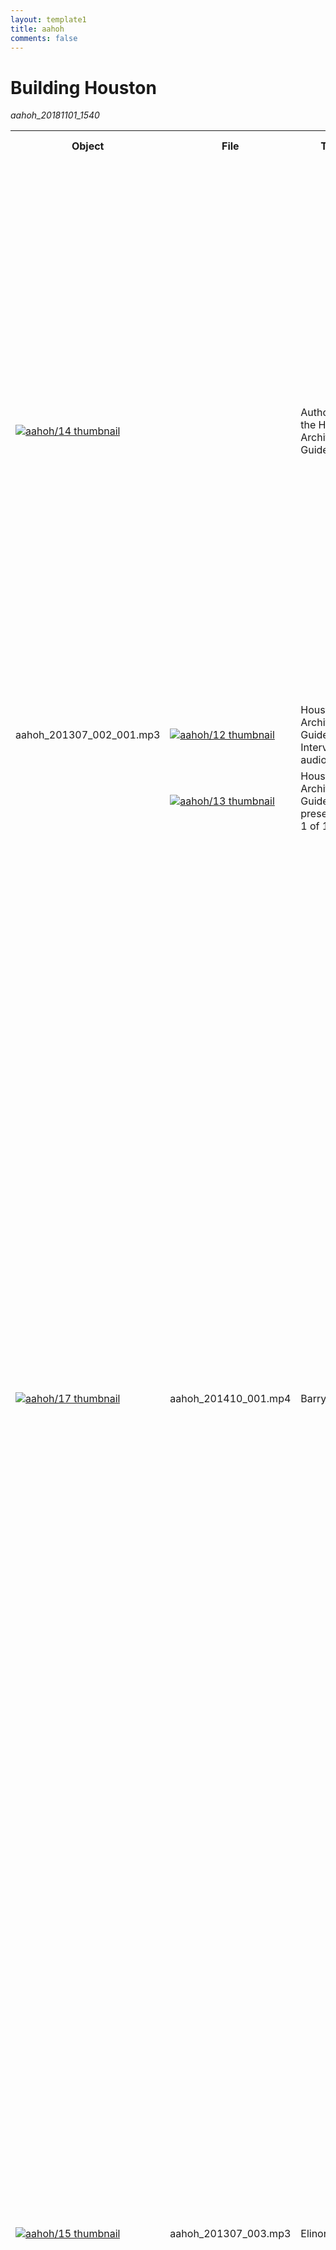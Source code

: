 ```yaml
---
layout: template1
title: aahoh
comments: false
---
```


# Building Houston
_aahoh_20181101_1540_

<table>
<tr>
<th>Object</th>
<th>File</th>
<th>Title</th>
<th>Alternate Title</th>
<th>Series Title</th>
<th>Creator</th>
<th>Contributor</th>
<th>Publisher</th>
<th>Date</th>
<th>Language</th>
<th>Description</th>
<th>Subject</th>
<th>Place</th>
<th>Time Period</th>
<th>Genre</th>
<th>Format</th>
<th>Type</th>
<th>Extent</th>
<th>Collection</th>
<th>Identifier</th>
<th>ArchivesSpace URI</th>
<th>Donor</th>
<th>Rights</th>
<th>Access Rights</th>
<th>Note</th>
</tr>
<tr>
<td><a href="http://digital.lib.uh.edu/collection/aahoh/item/14"><img src="http://digital.lib.uh.edu/contentdm/image/thumbnail/aahoh/14" alt="aahoh/14 thumbnail" /></a></td>
<td></td>
<td>Authors of the Houston Architectural Guide</td>
<td style="background-color: #e6e6e6"></td>
<td style="background-color: #e6e6e6"></td>
<td>
<ul>
<li>Fox, Stephen</li>
<li>Moorhead, Gerald</li>
<li>Bradley, Barrie Scardino</li>
<li>American Institute of Architects. Houston Chapter</li>
<li>Minor, Craig</li>
<li>Bienvenue, Rusty</li>
</ul>
</td>
<td style="background-color: #e6e6e6"></td>
<td style="background-color: #e6e6e6"></td>
<td>
<ul>
<li>2013-06-14</li>
<li>June 14, 2013</li>
</ul>
</td>
<td>
<ul>
<li>eng</li>
<li>English</li>
</ul>
</td>
<td>AIA Houston's Executive Director Rusty Bienvenue hosts a conversation followed by a question and answer with the principal authors involved in publishing the 3rd Edition of the Houston Architectural Guide. Additional keywords: Editing, Library materials--Digitization, Bookbinding, Photographs, Maps, Tours, Buildings--Texas, Buildings--England, History--Sources, Architectural guide mobile application, Missions of Espada, San Antonio, Research methods, Papademetriou, Peter C., Society of Architectural Historians, Pevsner, Nikolaus, 1902-1983.</td>
<td>
<ul>
<li>Architecture</li>
<li>Historic buildings</li>
<li>History</li>
<li>Tempietto Zeni</li>
</ul>
</td>
<td style="background-color: #e6e6e6"></td>
<td style="background-color: #e6e6e6"></td>
<td>
<ul>
<li>interviews</li>
<li>presentation copies</li>
</ul>
</td>
<td style="background-color: #e6e6e6"></td>
<td>
<ul>
<li>Sound</li>
<li>Image</li>
</ul>
</td>
<td style="background-color: #e6e6e6"></td>
<td>
<ul>
<li>Building Houston, An Oral History Project</li>
<li>William R. Jenkins Architecture and Art Library</li>
</ul>
</td>
<td>Authors_20130508</td>
<td style="background-color: #e6e6e6"></td>
<td style="background-color: #e6e6e6"></td>
<td>Educational use only, no other permissions given. Copyright to this resource is held by the content creator, author, artist or other entity, and is provided here for educational purposes only. It may not be reproduced or distributed in any format without written permission of the copyright owner. For more information please see UH Digital Library Fair Use policy on the UH Digital Library About page.</td>
<td style="background-color: #e6e6e6"></td>
<td style="background-color: #e6e6e6"></td>
</tr>
<tr>
<td>aahoh_201307_002_001.mp3</td>
<td><a href="http://digital.lib.uh.edu/collection/aahoh/item/14/show/12"><img src="http://digital.lib.uh.edu/contentdm/image/thumbnail/aahoh/12" alt="aahoh/12 thumbnail" /></a></td>
<td>Houston Architecural Guide Interview audio, 1 of 1</td>
<td style="background-color: #e6e6e6"></td>
<td style="background-color: #e6e6e6"></td>
<td style="background-color: #e6e6e6"></td>
<td style="background-color: #e6e6e6"></td>
<td style="background-color: #e6e6e6"></td>
<td style="background-color: #e6e6e6"></td>
<td style="background-color: #e6e6e6"></td>
<td style="background-color: #e6e6e6"></td>
<td style="background-color: #e6e6e6"></td>
<td style="background-color: #e6e6e6"></td>
<td style="background-color: #e6e6e6"></td>
<td>interviews</td>
<td style="background-color: #e6e6e6"></td>
<td>Sound</td>
<td style="background-color: #e6e6e6"></td>
<td style="background-color: #e6e6e6"></td>
<td style="background-color: #e6e6e6"></td>
<td style="background-color: #e6e6e6"></td>
<td style="background-color: #e6e6e6"></td>
<td style="background-color: #e6e6e6"></td>
<td style="background-color: #e6e6e6"></td>
<td style="background-color: #e6e6e6"></td>
</tr>
<tr>
<td></td>
<td><a href="http://digital.lib.uh.edu/collection/aahoh/item/14/show/13"><img src="http://digital.lib.uh.edu/contentdm/image/thumbnail/aahoh/13" alt="aahoh/13 thumbnail" /></a></td>
<td>Houston Architecture Guide presentation, 1 of 1</td>
<td style="background-color: #e6e6e6"></td>
<td style="background-color: #e6e6e6"></td>
<td style="background-color: #e6e6e6"></td>
<td style="background-color: #e6e6e6"></td>
<td style="background-color: #e6e6e6"></td>
<td style="background-color: #e6e6e6"></td>
<td style="background-color: #e6e6e6"></td>
<td style="background-color: #e6e6e6"></td>
<td style="background-color: #e6e6e6"></td>
<td style="background-color: #e6e6e6"></td>
<td style="background-color: #e6e6e6"></td>
<td>presentation copies</td>
<td style="background-color: #e6e6e6"></td>
<td>Image</td>
<td style="background-color: #e6e6e6"></td>
<td style="background-color: #e6e6e6"></td>
<td style="background-color: #e6e6e6"></td>
<td style="background-color: #e6e6e6"></td>
<td style="background-color: #e6e6e6"></td>
<td style="background-color: #e6e6e6"></td>
<td style="background-color: #e6e6e6"></td>
<td style="background-color: #e6e6e6"></td>
</tr>
<tr>
<td><a href="http://digital.lib.uh.edu/collection/aahoh/item/17"><img src="http://digital.lib.uh.edu/contentdm/image/thumbnail/aahoh/17" alt="aahoh/17 thumbnail" /></a></td>
<td>aahoh_201410_001.mp4</td>
<td>Barry Moore</td>
<td style="background-color: #e6e6e6"></td>
<td style="background-color: #e6e6e6"></td>
<td>
<ul>
<li>Moore, Barry</li>
<li>Homeyer, Paul</li>
<li>American Institute of Architects. Houston Chapter</li>
</ul>
</td>
<td style="background-color: #e6e6e6"></td>
<td style="background-color: #e6e6e6"></td>
<td>
<ul>
<li>2014-07-04</li>
<li>July 9, 2014</li>
</ul>
</td>
<td>
<ul>
<li>eng</li>
<li>English</li>
</ul>
</td>
<td>Paul Homeyer interviews Barry Moore, who discusses his career in Houston and his father, Harvin Moore. Additional keywords: Rice Memorial Chapel, Education, Moores School of Music Building, Hardcopy, InnerView Magazine, Houston Press, Houson Chronicle, The Orange Show, KIPP Public Charter Schools, Julia Ideson Building, Architecture Center, Houston Metropolitan Research Center, Moore, Harvin C., 1905-, Rice University. School of Architecture, Harris County Heritage Society, American Institute of Architecture, Peterson, Charles E. (Charles Emil), 1906-2004, Reeves, F. Blair, 1922-, Historic American Building Survey (San Francisco, Calif.), Briscoe, Birdsall, Staub, John F., 1892-1981, Kamrath, Karl, 1911-1988, Mackie, Frederick J., Space Center Houston: University of Pennsylvania, University of California, Berkeley, Eckbo, Garrett, Barnstone, Howard, High School for the Performing and Visual Arts (Houston, Tex.), Moores Opera Center, Mod, Anna, University of Texas Medical Branch at Galveston, Woodcock, David G., Interior Design Association, Becnel, Veronica Nia Dorian (1949-1990), Lloyd, Hermon, Lloyd & Morgan, Golemon, Albert, Barry Moore Architects, Denny Ray and Wines Associates, Ray and Hollington Architects: Denny, Ruth, Cavitt McKnight Weymouth Inc., Pleas Doyle Associates, The Mathes Group, Kreymer, Karol, Rose, Howard, Jennings, Richard, Sikes Jennings Kelly & Brewer, Crawford, Sam, Moore, Chris, Ortiz, Ruth, Furr, Jim, Jenninges, Sikesl Brewer, Ben</td>
<td>
<ul>
<li>Architecture</li>
<li>Historic preservation</li>
<li>Teaching</li>
<li>Kellum-Noble House</li>
<li>Moores School of Music, University of Houston</li>
<li>Rice University</li>
<li>Cullen Performance Hall</li>
</ul>
</td>
<td>
<ul>
<li>The Woodlands, Texas</li>
<li>Houston, Texas</li>
<li>Japan</li>
</ul>
</td>
<td style="background-color: #e6e6e6"></td>
<td>interviews</td>
<td style="background-color: #e6e6e6"></td>
<td>Moving Image</td>
<td style="background-color: #e6e6e6"></td>
<td>
<ul>
<li>Building Houston, An Oral History Project</li>
<li>William R. Jenkins Architecture and Art Library</li>
</ul>
</td>
<td>aahoh_201410_001</td>
<td style="background-color: #e6e6e6"></td>
<td style="background-color: #e6e6e6"></td>
<td>Educational use only, no other permissions given. Copyright to this resource is held by the content creator, author, artist or other entity, and is provided here for educational purposes only. It may not be reproduced or distributed in any format without written permission of the copyright owner. For more information please see UH Digital Library Fair Use policy on the UH Digital Library About page.</td>
<td style="background-color: #e6e6e6"></td>
<td style="background-color: #e6e6e6"></td>
</tr>
<tr>
<td><a href="http://digital.lib.uh.edu/collection/aahoh/item/15"><img src="http://digital.lib.uh.edu/contentdm/image/thumbnail/aahoh/15" alt="aahoh/15 thumbnail" /></a></td>
<td>aahoh_201307_003.mp3</td>
<td>Elinor Evans</td>
<td style="background-color: #e6e6e6"></td>
<td style="background-color: #e6e6e6"></td>
<td>
<ul>
<li>Samuels, Danny M.</li>
<li>Essinger, Catherine</li>
<li>American Institute of Architects. Houston Chapter</li>
<li>Evans, Elinor</li>
</ul>
</td>
<td style="background-color: #e6e6e6"></td>
<td style="background-color: #e6e6e6"></td>
<td>
<ul>
<li>2013-06-20</li>
<li>June 20, 2013</li>
</ul>
</td>
<td>
<ul>
<li>eng</li>
<li>English</li>
</ul>
</td>
<td>Former Rice student Danny Samuels interviews Elinor Evans. Evans discusses her background, teaching career, classroom technique and influences as well as her parallel career as an artist. Additional keywords: Classroom management, Oklahoma State University, University of Illinois at Urbana-Champaign, Caudill, William, Yale University, Albers, Josef, Kahn, Louis I., 1901-1974, Johnson, Philip, 1906-2005, Schorre, Charles, Barnstone, Howard,  Evans, Elinor, Cimarron Valley Ranch, Oklahoma.</td>
<td>
<ul>
<li>Architecture</li>
<li>Teaching</li>
<li>Women architects</li>
<li>Glass House</li>
<li>Chouinard Art Institute</li>
<li>Rice University</li>
</ul>
</td>
<td>Bartlesville, Oklahoma</td>
<td style="background-color: #e6e6e6"></td>
<td>interviews</td>
<td style="background-color: #e6e6e6"></td>
<td>Sound</td>
<td style="background-color: #e6e6e6"></td>
<td>
<ul>
<li>Building Houston, An Oral History Project</li>
<li>William R. Jenkins Architecture and Art Library</li>
</ul>
</td>
<td>Evans_20130620</td>
<td style="background-color: #e6e6e6"></td>
<td style="background-color: #e6e6e6"></td>
<td>Educational use only, no other permissions given. Copyright to this resource is held by the content creator, author, artist or other entity, and is provided here for educational purposes only. It may not be reproduced or distributed in any format without written permission of the copyright owner. For more information please see UH Digital Library Fair Use policy on the UH Digital Library About page.</td>
<td style="background-color: #e6e6e6"></td>
<td style="background-color: #e6e6e6"></td>
</tr>
<tr>
<td><a href="http://digital.lib.uh.edu/collection/aahoh/item/5"><img src="http://digital.lib.uh.edu/contentdm/image/thumbnail/aahoh/5" alt="aahoh/5 thumbnail" /></a></td>
<td></td>
<td>Eugene Aubry</td>
<td style="background-color: #e6e6e6"></td>
<td style="background-color: #e6e6e6"></td>
<td>
<ul>
<li>Aubry, Eugene</li>
<li>Essinger, Catherine</li>
<li>American Institute of Architects. Houston Chapter</li>
</ul>
</td>
<td style="background-color: #e6e6e6"></td>
<td style="background-color: #e6e6e6"></td>
<td>
<ul>
<li>2012-10-30</li>
<li>October 30, 2012</li>
</ul>
</td>
<td>
<ul>
<li>eng</li>
<li>English</li>
</ul>
</td>
<td>Eugene Aubry interviewed by Catherine Essinger.  Aubry discusses his influences growing up in Galveston, his architectural practice, a partnership with S. I. Morris and with Howard Barnstone, and select projects. Additional keywords: Tin movement, Architectural firms, Rothko Chapel (Houston, Tex.), Transco Tower (Houston, Tex.), Clayton, Nick, Barnstone, Howard, Menil, John de, Menil, Dominique de, Morris, S. I., Rice University. Media Center, Pei, I. M., 1917-, Colaco, Joseph P., Mashburn, Joe, Cartier-Bresson, Henri, 1908-2004, Stoller, Ezra, Swan, Simone, Gehry, Frank O., 1929-, Johnson, Philip, 1906-2005, Contemporary Arts Museum, Burgee, John, 1933-, Wortham Theater Center, Glassell School of Art, Barbara Fendrick Gallery, Paley, Albert, Holmes, Ann, Nevelson, Louise, 1899-1988, Ball High School (Galveston, Texas), Zwiener, Charles, Keeland, Burdette, Palmer, Don, Rosenburg, Adrian, Bolton, Preston, Neuhaus, Hugo, Manley, John, Bellows, Warren, Rice University Art Barn, Garrett, Pete Ed, Harris Co. Center for the Retarded, Denny Kempner House, Vassar Place Apartments, Roy Avenue Townhouses, Awty International School, Central Public Library, Hennington, David M., Walsh, Sally, Julia B. Ideson Library, Claes Oldenburg Geometric Mouse, Columbia Central Library, Selby (Florida) Library, Jenkins, William (Bill), Adler, Gail F., Adler, Louis, Masterson, Harry, Wortham, Rusty Cizik, Robert (Bob), Esperson Building, Daniels, Myra Janco, Naples Philharmonic Center for the Arts, Artis-Naples.</td>
<td>
<ul>
<li>Architecture</li>
<li>Tin Houses</li>
<li>De Menil House</li>
<li>University of Houston</li>
<li>Rice University</li>
</ul>
</td>
<td>Galveston, Texas</td>
<td style="background-color: #e6e6e6"></td>
<td>interviews</td>
<td style="background-color: #e6e6e6"></td>
<td>Sound</td>
<td style="background-color: #e6e6e6"></td>
<td>
<ul>
<li>Building Houston, An Oral History Project</li>
<li>William R. Jenkins Architecture and Art Library</li>
</ul>
</td>
<td>Aubry_20131030</td>
<td style="background-color: #e6e6e6"></td>
<td style="background-color: #e6e6e6"></td>
<td>Educational use only, no other permissions given. Copyright to this resource is held by the content creator, author, artist or other entity, and is provided here for educational purposes only. It may not be reproduced or distributed in any format without written permission of the copyright owner. For more information please see UH Digital Library Fair Use policy on the UH Digital Library About page.</td>
<td style="background-color: #e6e6e6"></td>
<td style="background-color: #e6e6e6"></td>
</tr>
<tr>
<td>aahoh_201307_008_001.mp3</td>
<td><a href="http://digital.lib.uh.edu/collection/aahoh/item/5/show/3"><img src="http://digital.lib.uh.edu/contentdm/image/thumbnail/aahoh/3" alt="aahoh/3 thumbnail" /></a></td>
<td>Aubry audio, 1 of 2</td>
<td style="background-color: #e6e6e6"></td>
<td style="background-color: #e6e6e6"></td>
<td style="background-color: #e6e6e6"></td>
<td style="background-color: #e6e6e6"></td>
<td style="background-color: #e6e6e6"></td>
<td style="background-color: #e6e6e6"></td>
<td style="background-color: #e6e6e6"></td>
<td style="background-color: #e6e6e6"></td>
<td style="background-color: #e6e6e6"></td>
<td style="background-color: #e6e6e6"></td>
<td style="background-color: #e6e6e6"></td>
<td style="background-color: #e6e6e6"></td>
<td style="background-color: #e6e6e6"></td>
<td style="background-color: #e6e6e6"></td>
<td style="background-color: #e6e6e6"></td>
<td style="background-color: #e6e6e6"></td>
<td style="background-color: #e6e6e6"></td>
<td style="background-color: #e6e6e6"></td>
<td style="background-color: #e6e6e6"></td>
<td style="background-color: #e6e6e6"></td>
<td style="background-color: #e6e6e6"></td>
<td style="background-color: #e6e6e6"></td>
</tr>
<tr>
<td>aahoh_201307_008_002.mp3</td>
<td><a href="http://digital.lib.uh.edu/collection/aahoh/item/5/show/4"><img src="http://digital.lib.uh.edu/contentdm/image/thumbnail/aahoh/4" alt="aahoh/4 thumbnail" /></a></td>
<td>Aubry audio, 2 of 2</td>
<td style="background-color: #e6e6e6"></td>
<td style="background-color: #e6e6e6"></td>
<td style="background-color: #e6e6e6"></td>
<td style="background-color: #e6e6e6"></td>
<td style="background-color: #e6e6e6"></td>
<td style="background-color: #e6e6e6"></td>
<td style="background-color: #e6e6e6"></td>
<td style="background-color: #e6e6e6"></td>
<td style="background-color: #e6e6e6"></td>
<td style="background-color: #e6e6e6"></td>
<td style="background-color: #e6e6e6"></td>
<td style="background-color: #e6e6e6"></td>
<td style="background-color: #e6e6e6"></td>
<td style="background-color: #e6e6e6"></td>
<td style="background-color: #e6e6e6"></td>
<td style="background-color: #e6e6e6"></td>
<td style="background-color: #e6e6e6"></td>
<td style="background-color: #e6e6e6"></td>
<td style="background-color: #e6e6e6"></td>
<td style="background-color: #e6e6e6"></td>
<td style="background-color: #e6e6e6"></td>
<td style="background-color: #e6e6e6"></td>
</tr>
<tr>
<th>Object</th>
<th>File</th>
<th>Title</th>
<th>Alternate Title</th>
<th>Series Title</th>
<th>Creator</th>
<th>Contributor</th>
<th>Publisher</th>
<th>Date</th>
<th>Language</th>
<th>Description</th>
<th>Subject</th>
<th>Place</th>
<th>Time Period</th>
<th>Genre</th>
<th>Format</th>
<th>Type</th>
<th>Extent</th>
<th>Collection</th>
<th>Identifier</th>
<th>ArchivesSpace URI</th>
<th>Donor</th>
<th>Rights</th>
<th>Access Rights</th>
<th>Note</th>
</tr>
<tr>
<td><a href="http://digital.lib.uh.edu/collection/aahoh/item/6"><img src="http://digital.lib.uh.edu/contentdm/image/thumbnail/aahoh/6" alt="aahoh/6 thumbnail" /></a></td>
<td>aahoh_201307_001.mp3</td>
<td>Gerald Hines</td>
<td style="background-color: #e6e6e6"></td>
<td style="background-color: #e6e6e6"></td>
<td>
<ul>
<li>Muñoz, Jorge</li>
<li>Hines, Gerald D.</li>
<li>American Institute of Architects. Houston Chapter</li>
</ul>
</td>
<td style="background-color: #e6e6e6"></td>
<td style="background-color: #e6e6e6"></td>
<td>
<ul>
<li>2013-05-01</li>
<li>May 5, 2013</li>
</ul>
</td>
<td>
<ul>
<li>eng</li>
<li>English</li>
</ul>
</td>
<td>Gerald Hines interviewed by Jorge Muñoz, principal partner of Muñoz and Albin Architecture and Planning. Hines discusses his background as an engineer, his career as a developer, his work with leading architects, building materials and finishes, and select development projects. Additional keywords: Architectural firms, Engineering--United States, Buildings--Texas, Architecture, Postmodern, Tour Hines (Paris, France), Texas Engineering, Burns, Arthur, Rolfe, Walter, 1880-1944, Johnson, Philip, 1906-2005, Graham, Bruce, 1925-2010, Kerr, Baine, 1946-, Burgee, John, 1933-, Marcus, Stanley, 1905-2002, Obata, Gyo, 1923-, Hellmuth, Obata & Kassabaum, Marcus, Stanley, 1905-2002, Obata, Gyo, 1923-, Hellmuth, Obata & Kassabaum, Transco Tower (Houston, Tex.), Bowen, Jack (William Jackson), 1922-2011, Transco Energy Company, Hines, Laura, Skidmore, Owings & Merrill, Taylor, Harwood, Neuhas and Taylor, Hines, Jeff, Hines, Trevor, One Shell Plaza, Penzoil Tower, Post Oak Central, Waterwall, BG Group Place, Houston, Texas, CityCenterDC, Washington D.C., EDF Tower, Paris, France.</td>
<td>
<ul>
<li>Architecture</li>
<li>Real estate developers</li>
<li>Engineering</li>
<li>Houston Galleria</li>
</ul>
</td>
<td style="background-color: #e6e6e6"></td>
<td style="background-color: #e6e6e6"></td>
<td>interviews</td>
<td style="background-color: #e6e6e6"></td>
<td>Sound</td>
<td style="background-color: #e6e6e6"></td>
<td>
<ul>
<li>Building Houston, An Oral History Project</li>
<li>William R. Jenkins Architecture and Art Library</li>
</ul>
</td>
<td>Hines_20130422</td>
<td style="background-color: #e6e6e6"></td>
<td style="background-color: #e6e6e6"></td>
<td>Educational use only, no other permissions given. Copyright to this resource is held by the content creator, author, artist or other entity, and is provided here for educational purposes only. It may not be reproduced or distributed in any format without written permission of the copyright owner. For more information please see UH Digital Library Fair Use policy on the UH Digital Library About page.</td>
<td style="background-color: #e6e6e6"></td>
<td style="background-color: #e6e6e6"></td>
</tr>
<tr>
<td><a href="http://digital.lib.uh.edu/collection/aahoh/item/61"><img src="http://digital.lib.uh.edu/contentdm/image/thumbnail/aahoh/61" alt="aahoh/61 thumbnail" /></a></td>
<td></td>
<td>Hermon Lloyd</td>
<td style="background-color: #e6e6e6"></td>
<td style="background-color: #e6e6e6"></td>
<td>
<ul>
<li>American Institute of Architects. Houston Chapter</li>
<li>Rick, Robert</li>
</ul>
</td>
<td style="background-color: #e6e6e6"></td>
<td style="background-color: #e6e6e6"></td>
<td>
<ul>
<li>1981-08-19</li>
<li>August 19, 1981</li>
</ul>
</td>
<td>
<ul>
<li>eng</li>
<li>English</li>
</ul>
</td>
<td>Architect Hermon Lloyd discusses his life and career in Houston, TX. Hermon Lloyd interviewed by Robert Rick. Additional keywords: Rice University. School of Architecture, Watkin, William Ward, 1886-1952, Foley's (Firm), Kinkaid School, Bowen, Alma, Hooten, Claude, Arrants, Edward B., Brown, Charles Lowman, Harvin C. Moore & Hermon Lloyd (Firm), Eastern States Petroleum Company Refinery, Morgan, W.B., Hermon Lloyd & W.B. Morgan (Firm), Straus-Frank Company Building, Rice Stadium, Melrose Building, American General Building, Staus, William, Straus, Carol.</td>
<td>
<ul>
<li>Architecture</li>
<li>Postmodernism</li>
<li>Historic buildings</li>
<li>Clifton Moore House</li>
<li>Rice University</li>
</ul>
</td>
<td>
<ul>
<li>Houston, Texas</li>
<li>Fairview Street (Houston, Tex.)</li>
<li>Montrose (Houston, Tex.)</li>
</ul>
</td>
<td style="background-color: #e6e6e6"></td>
<td>interviews</td>
<td style="background-color: #e6e6e6"></td>
<td>
<ul>
<li>Sound</li>
<li>Text</li>
</ul>
</td>
<td style="background-color: #e6e6e6"></td>
<td>
<ul>
<li>Building Houston, An Oral History Project</li>
<li>William R. Jenkins Architecture and Art Library</li>
</ul>
</td>
<td style="background-color: #e6e6e6"></td>
<td style="background-color: #e6e6e6"></td>
<td style="background-color: #e6e6e6"></td>
<td>Educational use only, no other permissions given. Copyright to this resource is held by the content creator, author, artist or other entity, and is provided here for educational purposes only. It may not be reproduced or distributed in any format without written permission of the copyright owner. For more information please see UH Digital Library Fair Use policy on the UH Digital Library About page.</td>
<td style="background-color: #e6e6e6"></td>
<td style="background-color: #e6e6e6"></td>
</tr>
<tr>
<td>aahoh_201703_002_001.mp3</td>
<td><a href="http://digital.lib.uh.edu/collection/aahoh/item/61/show/59"><img src="http://digital.lib.uh.edu/contentdm/image/thumbnail/aahoh/59" alt="aahoh/59 thumbnail" /></a></td>
<td>Lloyd audio, 1 of 1</td>
<td style="background-color: #e6e6e6"></td>
<td style="background-color: #e6e6e6"></td>
<td style="background-color: #e6e6e6"></td>
<td style="background-color: #e6e6e6"></td>
<td style="background-color: #e6e6e6"></td>
<td style="background-color: #e6e6e6"></td>
<td style="background-color: #e6e6e6"></td>
<td style="background-color: #e6e6e6"></td>
<td style="background-color: #e6e6e6"></td>
<td style="background-color: #e6e6e6"></td>
<td style="background-color: #e6e6e6"></td>
<td style="background-color: #e6e6e6"></td>
<td style="background-color: #e6e6e6"></td>
<td style="background-color: #e6e6e6"></td>
<td style="background-color: #e6e6e6"></td>
<td style="background-color: #e6e6e6"></td>
<td style="background-color: #e6e6e6"></td>
<td style="background-color: #e6e6e6"></td>
<td style="background-color: #e6e6e6"></td>
<td style="background-color: #e6e6e6"></td>
<td style="background-color: #e6e6e6"></td>
<td style="background-color: #e6e6e6"></td>
</tr>
<tr>
<td></td>
<td><a href="http://digital.lib.uh.edu/collection/aahoh/item/61/show/60"><img src="http://digital.lib.uh.edu/contentdm/image/thumbnail/aahoh/60" alt="aahoh/60 thumbnail" /></a></td>
<td>Lloyd transcript, 1 of 1</td>
<td style="background-color: #e6e6e6"></td>
<td style="background-color: #e6e6e6"></td>
<td style="background-color: #e6e6e6"></td>
<td style="background-color: #e6e6e6"></td>
<td style="background-color: #e6e6e6"></td>
<td style="background-color: #e6e6e6"></td>
<td style="background-color: #e6e6e6"></td>
<td style="background-color: #e6e6e6"></td>
<td style="background-color: #e6e6e6"></td>
<td style="background-color: #e6e6e6"></td>
<td style="background-color: #e6e6e6"></td>
<td style="background-color: #e6e6e6"></td>
<td style="background-color: #e6e6e6"></td>
<td style="background-color: #e6e6e6"></td>
<td style="background-color: #e6e6e6"></td>
<td style="background-color: #e6e6e6"></td>
<td style="background-color: #e6e6e6"></td>
<td style="background-color: #e6e6e6"></td>
<td style="background-color: #e6e6e6"></td>
<td style="background-color: #e6e6e6"></td>
<td style="background-color: #e6e6e6"></td>
<td style="background-color: #e6e6e6"></td>
</tr>
<tr>
<td><a href="http://digital.lib.uh.edu/collection/aahoh/item/16"><img src="http://digital.lib.uh.edu/contentdm/image/thumbnail/aahoh/16" alt="aahoh/16 thumbnail" /></a></td>
<td>aahoh_201411_001.mp4</td>
<td>Joe Colaco</td>
<td style="background-color: #e6e6e6"></td>
<td style="background-color: #e6e6e6"></td>
<td>
<ul>
<li>Colaco, Joseph P.</li>
<li>Cantu, Jason</li>
<li>American Institute of Architects. Houston Chapter</li>
</ul>
</td>
<td style="background-color: #e6e6e6"></td>
<td style="background-color: #e6e6e6"></td>
<td>
<ul>
<li>2014-11-07</li>
<li>November 7, 2014</li>
</ul>
</td>
<td>
<ul>
<li>eng</li>
<li>English</li>
</ul>
</td>
<td>Jason Cantu interviews Joe Colaco, who discusses his education, his work as a sctructural engineer, especially of high rise buildings, and his work as a full professor at the University of Houston College of Architecture. Additional keywords: John Hancock Center (Chicago, Ill.), Transportation, One Shell Plaza Building, Tube in tube construction, Penzoil Place, Texas Commerce Plaza, J. P. Morgan Chase Building, University of Illinois, Skidmore, Owings & Merrill, Hines, Gerald D., Johnson, Philip, 1906-2005, Illinois Institute of Technology. College of Architecture, Mies van der Rohe, Ludwig, 1886-1969, Pei, I. M., 1917-, Schnitzer, Kenneth L., 1929-, Crow, Trammell, Prudential Insurance Company of America, Khan, Faisal.</td>
<td>
<ul>
<li>Architecture</li>
<li>Teaching</li>
<li>Structural engineering</li>
<li>Gerald D. Hines College of Architecture and Design, University of Houston</li>
</ul>
</td>
<td>
<ul>
<li>Mumbai, India</li>
<li>Houston, Texas</li>
</ul>
</td>
<td style="background-color: #e6e6e6"></td>
<td>interviews</td>
<td style="background-color: #e6e6e6"></td>
<td>Moving Image</td>
<td style="background-color: #e6e6e6"></td>
<td>
<ul>
<li>Building Houston, An Oral History Project</li>
<li>William R. Jenkins Architecture and Art Library</li>
</ul>
</td>
<td>aahoh_201411_001</td>
<td style="background-color: #e6e6e6"></td>
<td style="background-color: #e6e6e6"></td>
<td>Educational use only, no other permissions given. Copyright to this resource is held by the content creator, author, artist or other entity, and is provided here for educational purposes only. It may not be reproduced or distributed in any format without written permission of the copyright owner. For more information please see UH Digital Library Fair Use policy on the UH Digital Library About page.</td>
<td style="background-color: #e6e6e6"></td>
<td style="background-color: #e6e6e6"></td>
</tr>
<tr>
<td><a href="http://digital.lib.uh.edu/collection/aahoh/item/23"><img src="http://digital.lib.uh.edu/contentdm/image/thumbnail/aahoh/23" alt="aahoh/23 thumbnail" /></a></td>
<td></td>
<td>John F. Staub</td>
<td style="background-color: #e6e6e6"></td>
<td style="background-color: #e6e6e6"></td>
<td>
<ul>
<li>Staub, John F.</li>
<li>American Institute of Architects. Houston Chapter</li>
<li>Rick, Robert</li>
</ul>
</td>
<td style="background-color: #e6e6e6"></td>
<td style="background-color: #e6e6e6"></td>
<td style="background-color: #e6e6e6"></td>
<td>
<ul>
<li>eng</li>
<li>English</li>
</ul>
</td>
<td>John Staub discusses with Robert Rick  his influences  growing up, his architectural practice with a focus on his residential work and select comercial projects. Additional keywords: The Architecture of John F. Staub, Federal Office Building and U.S. Courthouse (Houston, Tex.), Real estate investment, Moore, Harvin C., 1905-, Fondren Library, Texas Memorial Museum, Houston Country Club, Carter, Amon Giles, 1879-1955, Cullen, Hugh Roy, 1881-1957, Lindeberg, H. T. (Harrie Thomas), 1879-, Hamman, John, 1879-1966, Jones, Jesse H. (Jesse Holman), 1874-1956, Neal, J. Robert (James Robert), 1894-1939, Cret, Paul Philippe, 1876-1945, Urschel, Charles F., 1890-1970, Junior League of Houston, Briscoe, Birdsall Parmenas, 1876-1971, Thomas, Albert, 1898-1966, Hedrick, Wyatt Cephas, 1888-1964, BarberMcMurry Architects (Knoxville, TN), Rather, Thomas, Carter, Nenetta Wiess, Cullen, Lillie Cranz, Adler, Abraham M., American Institute of Architects. Gulf State District, American Institute of Architects. Jury of Fellows, University of Texas at Austin. Architecture.</td>
<td>
<ul>
<li>Architecture</li>
<li>Historic buildings</li>
<li>Staub</li>
<li>Anna Cornelia Fanz</li>
<li>Cullen House</li>
<li>Crabb House</li>
<li>Farish House</li>
<li>Womack House</li>
<li>Neal House</li>
<li>Peterkin House</li>
<li>Vandenberge House</li>
<li>Means House</li>
<li>Slick House</li>
<li>Dudley House</li>
<li>Welder House</li>
<li>Magnolia Hill House</li>
<li>Mr. and Mrs. Jesse H. Jones Penthouse (Lamar Hotel)</li>
</ul>
</td>
<td>
<ul>
<li>Houston, Texas</li>
<li>Riverside, Houston</li>
<li>Shadyside, Houston (Neighborhood)</li>
</ul>
</td>
<td style="background-color: #e6e6e6"></td>
<td>interviews</td>
<td style="background-color: #e6e6e6"></td>
<td>Sound</td>
<td style="background-color: #e6e6e6"></td>
<td>
<ul>
<li>Building Houston, An Oral History Project</li>
<li>William R. Jenkins Architecture and Art Library</li>
</ul>
</td>
<td style="background-color: #e6e6e6"></td>
<td style="background-color: #e6e6e6"></td>
<td style="background-color: #e6e6e6"></td>
<td>Educational use only, no other permissions given. Copyright to this resource is held by the content creator, author, artist or other entity, and is provided here for educational purposes only. It may not be reproduced or distributed in any format without written permission of the copyright owner. For more information please see UH Digital Library Fair Use policy on the UH Digital Library About page.</td>
<td style="background-color: #e6e6e6"></td>
<td style="background-color: #e6e6e6"></td>
</tr>
<tr>
<td>aahoh_201502_001_001.mp3</td>
<td><a href="http://digital.lib.uh.edu/collection/aahoh/item/23/show/21"><img src="http://digital.lib.uh.edu/contentdm/image/thumbnail/aahoh/21" alt="aahoh/21 thumbnail" /></a></td>
<td>Staub audio, 1 of 2</td>
<td style="background-color: #e6e6e6"></td>
<td style="background-color: #e6e6e6"></td>
<td style="background-color: #e6e6e6"></td>
<td style="background-color: #e6e6e6"></td>
<td style="background-color: #e6e6e6"></td>
<td style="background-color: #e6e6e6"></td>
<td style="background-color: #e6e6e6"></td>
<td style="background-color: #e6e6e6"></td>
<td style="background-color: #e6e6e6"></td>
<td style="background-color: #e6e6e6"></td>
<td style="background-color: #e6e6e6"></td>
<td style="background-color: #e6e6e6"></td>
<td style="background-color: #e6e6e6"></td>
<td style="background-color: #e6e6e6"></td>
<td style="background-color: #e6e6e6"></td>
<td style="background-color: #e6e6e6"></td>
<td style="background-color: #e6e6e6"></td>
<td style="background-color: #e6e6e6"></td>
<td style="background-color: #e6e6e6"></td>
<td style="background-color: #e6e6e6"></td>
<td style="background-color: #e6e6e6"></td>
<td style="background-color: #e6e6e6"></td>
</tr>
<tr>
<td>aahoh_201502_001_002.mp3</td>
<td><a href="http://digital.lib.uh.edu/collection/aahoh/item/23/show/22"><img src="http://digital.lib.uh.edu/contentdm/image/thumbnail/aahoh/22" alt="aahoh/22 thumbnail" /></a></td>
<td>Staub audio, 2 of 2</td>
<td style="background-color: #e6e6e6"></td>
<td style="background-color: #e6e6e6"></td>
<td style="background-color: #e6e6e6"></td>
<td style="background-color: #e6e6e6"></td>
<td style="background-color: #e6e6e6"></td>
<td style="background-color: #e6e6e6"></td>
<td style="background-color: #e6e6e6"></td>
<td style="background-color: #e6e6e6"></td>
<td style="background-color: #e6e6e6"></td>
<td style="background-color: #e6e6e6"></td>
<td style="background-color: #e6e6e6"></td>
<td style="background-color: #e6e6e6"></td>
<td style="background-color: #e6e6e6"></td>
<td style="background-color: #e6e6e6"></td>
<td style="background-color: #e6e6e6"></td>
<td style="background-color: #e6e6e6"></td>
<td style="background-color: #e6e6e6"></td>
<td style="background-color: #e6e6e6"></td>
<td style="background-color: #e6e6e6"></td>
<td style="background-color: #e6e6e6"></td>
<td style="background-color: #e6e6e6"></td>
<td style="background-color: #e6e6e6"></td>
</tr>
<tr>
<td></td>
<td><a href="http://digital.lib.uh.edu/collection/aahoh/item/23/show/64"><img src="http://digital.lib.uh.edu/contentdm/image/thumbnail/aahoh/64" alt="aahoh/64 thumbnail" /></a></td>
<td>Staub transcript, 1 of 1</td>
<td style="background-color: #e6e6e6"></td>
<td style="background-color: #e6e6e6"></td>
<td style="background-color: #e6e6e6"></td>
<td style="background-color: #e6e6e6"></td>
<td style="background-color: #e6e6e6"></td>
<td style="background-color: #e6e6e6"></td>
<td style="background-color: #e6e6e6"></td>
<td style="background-color: #e6e6e6"></td>
<td style="background-color: #e6e6e6"></td>
<td style="background-color: #e6e6e6"></td>
<td style="background-color: #e6e6e6"></td>
<td style="background-color: #e6e6e6"></td>
<td style="background-color: #e6e6e6"></td>
<td style="background-color: #e6e6e6"></td>
<td style="background-color: #e6e6e6"></td>
<td style="background-color: #e6e6e6"></td>
<td style="background-color: #e6e6e6"></td>
<td style="background-color: #e6e6e6"></td>
<td style="background-color: #e6e6e6"></td>
<td style="background-color: #e6e6e6"></td>
<td style="background-color: #e6e6e6"></td>
<td style="background-color: #e6e6e6"></td>
</tr>
<tr>
<td><a href="http://digital.lib.uh.edu/collection/aahoh/item/24"><img src="http://digital.lib.uh.edu/contentdm/image/thumbnail/aahoh/24" alt="aahoh/24 thumbnail" /></a></td>
<td>aahoh_201512_002.mp4</td>
<td>John Paukune</td>
<td style="background-color: #e6e6e6"></td>
<td style="background-color: #e6e6e6"></td>
<td>
<ul>
<li>Paukune, John</li>
<li>Goelzer, Kerry</li>
<li>American Institute of Architects. Houston Chapter</li>
</ul>
</td>
<td style="background-color: #e6e6e6"></td>
<td style="background-color: #e6e6e6"></td>
<td>
<ul>
<li>2015-06-26</li>
<li>June 26, 2015</li>
</ul>
</td>
<td>
<ul>
<li>eng</li>
<li>English</li>
</ul>
</td>
<td>John Paukune discusses with Kerry Goelzer his architectural career, with major emphasis on the construction of the Astrodome. Additional keywords: Structural design, Tellurometer, Ventilation, Shea Stadium (New York, N.Y.), Daylighting, Synthetic sporting surfaces, Architectural acoustics, Construction industry--Management, Wilson Morris Crain and Anderson (Firm), Hermon Lloyd & W.B. Morgan, The Astrodome: Building an American Spectacle, Moore, Walter P. , Rice University. School of Architecture, Hofheinz, Roy, 1912-1982, Houston Astros (Baseball team), Houston Lighting & Power Company, Colaco, Joseph P., Smith, Tal, Hedrick, Wyatt Cephas, Anderson, Ralph Alexander, Jr., 1923-1990, Morris, S.I., Wilson, F. Talbot, Crain, Bluford Walter, Jr., Jones, Arthur Evans, Minchew, Robert J., Naman, I.A., George, Eugene.</td>
<td>
<ul>
<li>Architecture</li>
<li>Astrodome</li>
<li>Sports facilities</li>
</ul>
</td>
<td style="background-color: #e6e6e6"></td>
<td style="background-color: #e6e6e6"></td>
<td>interviews</td>
<td style="background-color: #e6e6e6"></td>
<td>Moving Image</td>
<td style="background-color: #e6e6e6"></td>
<td>
<ul>
<li>Building Houston, An Oral History Project</li>
<li>William R. Jenkins Architecture and Art Library</li>
</ul>
</td>
<td style="background-color: #e6e6e6"></td>
<td style="background-color: #e6e6e6"></td>
<td style="background-color: #e6e6e6"></td>
<td>Educational use only, no other permissions given. Copyright to this resource is held by the content creator, author, artist or other entity, and is provided here for educational purposes only. It may not be reproduced or distributed in any format without written permission of the copyright owner. For more information please see UH Digital Library Fair Use policy on the UH Digital Library About page.</td>
<td style="background-color: #e6e6e6"></td>
<td style="background-color: #e6e6e6"></td>
</tr>
<tr>
<th>Object</th>
<th>File</th>
<th>Title</th>
<th>Alternate Title</th>
<th>Series Title</th>
<th>Creator</th>
<th>Contributor</th>
<th>Publisher</th>
<th>Date</th>
<th>Language</th>
<th>Description</th>
<th>Subject</th>
<th>Place</th>
<th>Time Period</th>
<th>Genre</th>
<th>Format</th>
<th>Type</th>
<th>Extent</th>
<th>Collection</th>
<th>Identifier</th>
<th>ArchivesSpace URI</th>
<th>Donor</th>
<th>Rights</th>
<th>Access Rights</th>
<th>Note</th>
</tr>
<tr>
<td><a href="http://digital.lib.uh.edu/collection/aahoh/item/2"><img src="http://digital.lib.uh.edu/contentdm/image/thumbnail/aahoh/2" alt="aahoh/2 thumbnail" /></a></td>
<td></td>
<td>John Zemanek</td>
<td style="background-color: #e6e6e6"></td>
<td style="background-color: #e6e6e6"></td>
<td>
<ul>
<li>Zemanek, John</li>
<li>Peters, Patrick</li>
<li>Essinger, Catherine</li>
<li>American Institute of Architects. Houston Chapter</li>
</ul>
</td>
<td style="background-color: #e6e6e6"></td>
<td style="background-color: #e6e6e6"></td>
<td>
<ul>
<li>2013-05-20</li>
<li>May 20, 2013</li>
</ul>
</td>
<td>
<ul>
<li>eng</li>
<li>English</li>
</ul>
</td>
<td>John Zemanek interviewed by Patrick Peters and Catherine Essinger. Zemanek discusses his background. He mentions his residences at Pierce and Pierce, 1723 Colquitt Street., 1117 Peden Street, and the corner of Bomar and Van Buren Street. Additional keywords: Buildings--Texas, Korean War, 1950-1953, Astrodome (Houston, Tex.), Architectural firms, Lend-Lease Act, Texas Society of Architects Award, Foley's Department Store Building, 1110 Main Street, Houston, Texas, Houston Lighting and Power Building, Progressive Architecture Magazine, Three H Service Center, Bordersville Center, Hope Youth Center, Design with Climate, Texas A & M University, University of Texas, Harvard University, Raymond, Antonin, 1888-1976, Perkins, G. Holmes (George Holmes), Franzheim, Kenneth, 1890-1959, University of Houston, Wright, Frank Lloyd, 1867-1959, Caudill, William Wayne, Olgyay, Victor, 1910-, Hermon Lloyd and W. B. Morgan, Buxton, Fred, Wilson, Morris, and Crane.</td>
<td>
<ul>
<li>Architecture</li>
<li>City planning</li>
<li>Historic buildings</li>
<li>Teaching</li>
<li>U.S. Air Force</li>
</ul>
</td>
<td>Karachi, Pakistan</td>
<td style="background-color: #e6e6e6"></td>
<td>interviews</td>
<td style="background-color: #e6e6e6"></td>
<td>Sound</td>
<td style="background-color: #e6e6e6"></td>
<td>
<ul>
<li>Building Houston, An Oral History Project</li>
<li>William R. Jenkins Architecture and Art Library</li>
</ul>
</td>
<td>Zemanek_20130520</td>
<td style="background-color: #e6e6e6"></td>
<td style="background-color: #e6e6e6"></td>
<td>Educational use only, no other permissions given. Copyright to this resource is held by the content creator, author, artist or other entity, and is provided here for educational purposes only. It may not be reproduced or distributed in any format without written permission of the copyright owner. For more information please see UH Digital Library Fair Use policy on the UH Digital Library About page.</td>
<td style="background-color: #e6e6e6"></td>
<td style="background-color: #e6e6e6"></td>
</tr>
<tr>
<td>aahoh_201307_004_001.mp3</td>
<td><a href="http://digital.lib.uh.edu/collection/aahoh/item/2/show/0"><img src="http://digital.lib.uh.edu/contentdm/image/thumbnail/aahoh/0" alt="aahoh/0 thumbnail" /></a></td>
<td>Zemanek audio, 1 of 2</td>
<td style="background-color: #e6e6e6"></td>
<td style="background-color: #e6e6e6"></td>
<td style="background-color: #e6e6e6"></td>
<td style="background-color: #e6e6e6"></td>
<td style="background-color: #e6e6e6"></td>
<td style="background-color: #e6e6e6"></td>
<td style="background-color: #e6e6e6"></td>
<td style="background-color: #e6e6e6"></td>
<td style="background-color: #e6e6e6"></td>
<td style="background-color: #e6e6e6"></td>
<td style="background-color: #e6e6e6"></td>
<td style="background-color: #e6e6e6"></td>
<td style="background-color: #e6e6e6"></td>
<td style="background-color: #e6e6e6"></td>
<td style="background-color: #e6e6e6"></td>
<td style="background-color: #e6e6e6"></td>
<td style="background-color: #e6e6e6"></td>
<td style="background-color: #e6e6e6"></td>
<td style="background-color: #e6e6e6"></td>
<td style="background-color: #e6e6e6"></td>
<td style="background-color: #e6e6e6"></td>
<td style="background-color: #e6e6e6"></td>
</tr>
<tr>
<td>aahoh_201307_004_002.mp3</td>
<td><a href="http://digital.lib.uh.edu/collection/aahoh/item/2/show/1"><img src="http://digital.lib.uh.edu/contentdm/image/thumbnail/aahoh/1" alt="aahoh/1 thumbnail" /></a></td>
<td>Zemanek audio, 2 of 2</td>
<td style="background-color: #e6e6e6"></td>
<td style="background-color: #e6e6e6"></td>
<td style="background-color: #e6e6e6"></td>
<td style="background-color: #e6e6e6"></td>
<td style="background-color: #e6e6e6"></td>
<td style="background-color: #e6e6e6"></td>
<td style="background-color: #e6e6e6"></td>
<td style="background-color: #e6e6e6"></td>
<td style="background-color: #e6e6e6"></td>
<td style="background-color: #e6e6e6"></td>
<td style="background-color: #e6e6e6"></td>
<td style="background-color: #e6e6e6"></td>
<td style="background-color: #e6e6e6"></td>
<td style="background-color: #e6e6e6"></td>
<td style="background-color: #e6e6e6"></td>
<td style="background-color: #e6e6e6"></td>
<td style="background-color: #e6e6e6"></td>
<td style="background-color: #e6e6e6"></td>
<td style="background-color: #e6e6e6"></td>
<td style="background-color: #e6e6e6"></td>
<td style="background-color: #e6e6e6"></td>
<td style="background-color: #e6e6e6"></td>
</tr>
<tr>
<td><a href="http://digital.lib.uh.edu/collection/aahoh/item/26"><img src="http://digital.lib.uh.edu/contentdm/image/thumbnail/aahoh/26" alt="aahoh/26 thumbnail" /></a></td>
<td>aahoh_201512_002.mp4</td>
<td>Joseph Mashburn</td>
<td style="background-color: #e6e6e6"></td>
<td style="background-color: #e6e6e6"></td>
<td>
<ul>
<li>Mashburn, Joe</li>
<li>Mod, Anna</li>
<li>American Institute of Architects. Houston Chapter</li>
</ul>
</td>
<td style="background-color: #e6e6e6"></td>
<td style="background-color: #e6e6e6"></td>
<td>
<ul>
<li>2015-06-25</li>
<li>June 25, 2015</li>
</ul>
</td>
<td>
<ul>
<li>eng</li>
<li>English</li>
</ul>
</td>
<td>Joseph Mashburn discusses with Anna Mod his background, personal interests, professional practice and teaching. Additional keywords: Architecture -- Study and teaching, Career development, Architectural practice, Architecture -- Europe, Building X (University of Houston), Honors Studio, Texas A&M University. College of Architecture. Graduate Design Program, Architecture -- Australia,  South Coast Group, Margaret Austin Center (Chappell Hill, Tex.), University of Houston. College of Architecture Building, Blueprint Ball, University of Houston  College of Architecture Hall of Fame, 50 from 50,  Zemanek, John, Barnstone, Howard, Barthelme, Donald, 1907-1996, Jenkins, W. R. (William Robert), 1927-2015, Lord, Chip, Ant Farm (Design group), Hodgetts, Craig, Virginia Polytechnic Institute and State University. School of Architecture + Design, Curtin University, Webb, Bruce, 1941-, Bohuslav, Dwayne G. (Dwayne Gregory), Hadid, Zaha, Lovett, Lyle, Timme, Robert H., American Institute of Architects. College of Fellows, Westbury (Houston, TX), Keeland, Burdette, Johnson, Philip, Michels, Doug, Mashburn, Julia S., Brune, Geoffrey, Hertzburger, Herman.</td>
<td>
<ul>
<li>Architecture</li>
<li>Student movements</li>
<li>Designs and plans</li>
<li>Social change</li>
<li>Education</li>
<li>Glass House</li>
<li>Long Skinny House With A Kink In It</li>
<li>Gerald D. Hines College of Architecture and Design, University of Houston</li>
</ul>
</td>
<td style="background-color: #e6e6e6"></td>
<td style="background-color: #e6e6e6"></td>
<td>interviews</td>
<td style="background-color: #e6e6e6"></td>
<td>Moving Image</td>
<td style="background-color: #e6e6e6"></td>
<td>
<ul>
<li>Building Houston, An Oral History Project</li>
<li>William R. Jenkins Architecture and Art Library</li>
</ul>
</td>
<td style="background-color: #e6e6e6"></td>
<td style="background-color: #e6e6e6"></td>
<td style="background-color: #e6e6e6"></td>
<td>Educational use only, no other permissions given. Copyright to this resource is held by the content creator, author, artist or other entity, and is provided here for educational purposes only. It may not be reproduced or distributed in any format without written permission of the copyright owner. For more information please see UH Digital Library Fair Use policy on the UH Digital Library About page.</td>
<td style="background-color: #e6e6e6"></td>
<td style="background-color: #e6e6e6"></td>
</tr>
<tr>
<td><a href="http://digital.lib.uh.edu/collection/aahoh/item/42"><img src="http://digital.lib.uh.edu/contentdm/image/thumbnail/aahoh/42" alt="aahoh/42 thumbnail" /></a></td>
<td></td>
<td>Milton McGinty</td>
<td style="background-color: #e6e6e6"></td>
<td style="background-color: #e6e6e6"></td>
<td>
<ul>
<li>American Institute of Architects. Houston Chapter</li>
<li>Rick, Robert</li>
<li>McGinty, Milton</li>
</ul>
</td>
<td style="background-color: #e6e6e6"></td>
<td style="background-color: #e6e6e6"></td>
<td>
<ul>
<li>1981-06-01</li>
<li>June 1, 1981</li>
</ul>
</td>
<td>
<ul>
<li>eng</li>
<li>English</li>
</ul>
</td>
<td>Milton McGinty interviewed by Robert Rick. Additional keywords: Urban transportation, Rice University. School of Architecture, Methodist Hospital (Houston, Tex.), Houston City Planning Commission, Sullivan, Maurice Joseph, 1884-1961, McGinty, Milton B., Jr., Dixon, Sam H., Jr., St. Joseph Hospital Nurses' Home, Staub & Rather, Nunn, Stayton, Stayton Nunn-Milton McGinty (firm), Rice Stadium, Humble Oil & Refining Co., McGinty, B. Burke, McGinty, Claude, Campbell, J. I., John M., Hooten.</td>
<td>
<ul>
<li>Architecture</li>
<li>City planning</li>
<li>Zoning law</li>
<li>Rice University</li>
</ul>
</td>
<td>Houston, Texas</td>
<td style="background-color: #e6e6e6"></td>
<td>interviews</td>
<td style="background-color: #e6e6e6"></td>
<td>
<ul>
<li>Sound</li>
<li>Text</li>
</ul>
</td>
<td style="background-color: #e6e6e6"></td>
<td>
<ul>
<li>Building Houston, An Oral History Project</li>
<li>William R. Jenkins Architecture and Art Library</li>
</ul>
</td>
<td style="background-color: #e6e6e6"></td>
<td style="background-color: #e6e6e6"></td>
<td style="background-color: #e6e6e6"></td>
<td>Educational use only, no other permissions given. Copyright to this resource is held by the content creator, author, artist or other entity, and is provided here for educational purposes only. It may not be reproduced or distributed in any format without written permission of the copyright owner. For more information please see UH Digital Library Fair Use policy on the UH Digital Library About page.</td>
<td style="background-color: #e6e6e6"></td>
<td style="background-color: #e6e6e6"></td>
</tr>
<tr>
<td>aahoh_201703_001_001.mp3</td>
<td><a href="http://digital.lib.uh.edu/collection/aahoh/item/42/show/40"><img src="http://digital.lib.uh.edu/contentdm/image/thumbnail/aahoh/40" alt="aahoh/40 thumbnail" /></a></td>
<td>McGinty audio, 1 of 1</td>
<td style="background-color: #e6e6e6"></td>
<td style="background-color: #e6e6e6"></td>
<td style="background-color: #e6e6e6"></td>
<td style="background-color: #e6e6e6"></td>
<td style="background-color: #e6e6e6"></td>
<td style="background-color: #e6e6e6"></td>
<td style="background-color: #e6e6e6"></td>
<td style="background-color: #e6e6e6"></td>
<td style="background-color: #e6e6e6"></td>
<td style="background-color: #e6e6e6"></td>
<td style="background-color: #e6e6e6"></td>
<td style="background-color: #e6e6e6"></td>
<td style="background-color: #e6e6e6"></td>
<td style="background-color: #e6e6e6"></td>
<td style="background-color: #e6e6e6"></td>
<td style="background-color: #e6e6e6"></td>
<td style="background-color: #e6e6e6"></td>
<td style="background-color: #e6e6e6"></td>
<td style="background-color: #e6e6e6"></td>
<td style="background-color: #e6e6e6"></td>
<td style="background-color: #e6e6e6"></td>
<td style="background-color: #e6e6e6"></td>
</tr>
<tr>
<td></td>
<td><a href="http://digital.lib.uh.edu/collection/aahoh/item/42/show/41"><img src="http://digital.lib.uh.edu/contentdm/image/thumbnail/aahoh/41" alt="aahoh/41 thumbnail" /></a></td>
<td>McGinty transcript, 1 of 1</td>
<td style="background-color: #e6e6e6"></td>
<td style="background-color: #e6e6e6"></td>
<td style="background-color: #e6e6e6"></td>
<td style="background-color: #e6e6e6"></td>
<td style="background-color: #e6e6e6"></td>
<td style="background-color: #e6e6e6"></td>
<td style="background-color: #e6e6e6"></td>
<td style="background-color: #e6e6e6"></td>
<td style="background-color: #e6e6e6"></td>
<td style="background-color: #e6e6e6"></td>
<td style="background-color: #e6e6e6"></td>
<td style="background-color: #e6e6e6"></td>
<td style="background-color: #e6e6e6"></td>
<td style="background-color: #e6e6e6"></td>
<td style="background-color: #e6e6e6"></td>
<td style="background-color: #e6e6e6"></td>
<td style="background-color: #e6e6e6"></td>
<td style="background-color: #e6e6e6"></td>
<td style="background-color: #e6e6e6"></td>
<td style="background-color: #e6e6e6"></td>
<td style="background-color: #e6e6e6"></td>
<td style="background-color: #e6e6e6"></td>
</tr>
<tr>
<td><a href="http://digital.lib.uh.edu/collection/aahoh/item/25"><img src="http://digital.lib.uh.edu/contentdm/image/thumbnail/aahoh/25" alt="aahoh/25 thumbnail" /></a></td>
<td>aahoh_201512_001.mp4</td>
<td>Raymond Brochstein</td>
<td style="background-color: #e6e6e6"></td>
<td style="background-color: #e6e6e6"></td>
<td>
<ul>
<li>Brochstein, Raymond</li>
<li>Bucek, David</li>
<li>American Institute of Architects. Houston Chapter</li>
</ul>
</td>
<td style="background-color: #e6e6e6"></td>
<td style="background-color: #e6e6e6"></td>
<td>
<ul>
<li>2015-06-26</li>
<li>June 26, 2015</li>
</ul>
</td>
<td>
<ul>
<li>eng</li>
<li>English</li>
</ul>
</td>
<td>Raymond Brochstein discusses the history of his family, business, Rice University campus architecture, and the City of Houston's built environment. Additional keywords: Building materials, Building, Wooden, Farnsworth House (Plano, Ill.), Human geography, Architecture--Conservation and restoration, Astrodome (Houston, Tex.), Kendall/Heaton Associates ,  Brochsteins (Corp name), Skimore, Owings & Merrill, Primavera wood, Lovett Hall (Rice University), Brochsteins Building (Houston, Tex.), Anderson Hall (Rice University), Cullinen Hall (Museum of Fine Arts, Houston), Brown Pavilion (Museum of Fine Arts, Houston), One City Centre building (Houston, Tex.), Wilson, Morris, and Crane, Houston Fire Alarm Building (Houston, Tex.), Sears Building (Houston, Tex.), Rice University -- Buildings, Rice Stadium (Rice University), Brockman Hall for Physics (Rice University), Weiss College Master's House (Rice University), Brochstein Pavilion (Rice University), The Office of James Burnett, Thomas Phifer & Partners, University of St. Thomas - Buildings, Architecture - Texas - Houston, Suburbs - Texas - Houston, Cities and towns - Growth - Social Aspects - Texas - Houston, Amon Carter Museum of American Art, Fort Worth National Bank, Roth, Emery, 1871-1948, Hines, Gerald D., Baker & Botts, J. Paul Getty Museum, Wright, Frank Lloyd, 1867-1959, Fondren Library, Bunshaft, Gordon, 1909-1990, MacKie and Kamrath, University of Texas M.D. Anderson Cancer Center, Phifer, Thomas, Penzoil Place, Todd, Anderson, Brochstein, Isaac, Brochstein, Deborah, Johnson, Philip, Morris, S.I., Meier, Richard, Arner, Theodore F., Turrell, James, Walsh, Sally.</td>
<td>
<ul>
<li>Architecture</li>
<li>Historic buildings</li>
<li>Historic preservation</li>
<li>City planning</li>
<li>Rice University</li>
<li>Museum of Fine Arts, Houston</li>
</ul>
</td>
<td>Montrose Boulevard (Houston, Tex.)</td>
<td style="background-color: #e6e6e6"></td>
<td>interviews</td>
<td style="background-color: #e6e6e6"></td>
<td>Moving Image</td>
<td style="background-color: #e6e6e6"></td>
<td>
<ul>
<li>Building Houston, An Oral History Project</li>
<li>William R. Jenkins Architecture and Art Library</li>
</ul>
</td>
<td style="background-color: #e6e6e6"></td>
<td style="background-color: #e6e6e6"></td>
<td style="background-color: #e6e6e6"></td>
<td>Educational use only, no other permissions given. Copyright to this resource is held by the content creator, author, artist or other entity, and is provided here for educational purposes only. It may not be reproduced or distributed in any format without written permission of the copyright owner. For more information please see UH Digital Library Fair Use policy on the UH Digital Library About page.</td>
<td style="background-color: #e6e6e6"></td>
<td style="background-color: #e6e6e6"></td>
</tr>
<tr>
<td><a href="http://digital.lib.uh.edu/collection/aahoh/item/20"><img src="http://digital.lib.uh.edu/contentdm/image/thumbnail/aahoh/20" alt="aahoh/20 thumbnail" /></a></td>
<td></td>
<td>Stayton and Ila Nunn</td>
<td style="background-color: #e6e6e6"></td>
<td style="background-color: #e6e6e6"></td>
<td>
<ul>
<li>American Institute of Architects. Houston Chapter</li>
<li>Rick, Robert</li>
<li>Nunn, Addison Stayton, Sr.</li>
<li>Nunn, Ila Brown</li>
</ul>
</td>
<td style="background-color: #e6e6e6"></td>
<td style="background-color: #e6e6e6"></td>
<td>
<ul>
<li>1980-10-15</li>
<li>October 15, 1980</li>
</ul>
</td>
<td>
<ul>
<li>eng</li>
<li>English</li>
</ul>
</td>
<td>Stayton Nunn, along with his wife Ila Brown Nunn discusses his background, professional practice, and teaching with Robert Rick. Additional keywords: Trinity University (San Antonio, Tex.), Rice University. School of Architecture, Watkin, William Ward, 1886-1952, Museum of Fine Arts, Houston, Cannady, William, Hines, Gerald D., Brown, Charles Lowman, Rice University. College of Architecture. Class of 1921, United Brotherhood of Carpenters, Baker, James Addison, Jr., Sewall, Cleveland, Sewall, Blanche Harding, Rice University. Drama Club, YWCA (Galveston, Tex.), Rice University.Chemistry Building, Hopper, Thomas T., Jr., Robinson, Walter Aubrey, Winston, Oliver, McGinty, Milton, Pierce, Abel B., Kiefner, Charles Harold, Alexander, Woodrow W., Miller, Tom Poke, Nunn, Stayton, Jr., Ulbrict, Herb, Fitz Patrick, Thomas, Hooten, Claude E., Byrd, James Cozby, Ulbrict, Martha, Green Masque Players, Weber's Iron Works, Berger Iron Works, Staub, John Fanz (1892–1981), Scanlan Building, Houston, Tex., Southwestern Drug Company Building, Houston, Tex., Cuney Homes, Houston, Tex., Kelly Courts, Houston, Tex.</td>
<td>
<ul>
<li>Architecture</li>
<li>Women architects</li>
<li>Teaching</li>
<li>Cleveland Sewall House</li>
<li>Cohen House</li>
<li>Rice University</li>
</ul>
</td>
<td>
<ul>
<li>River Oaks</li>
<li>Broadacres, Houston, Tex.</li>
</ul>
</td>
<td style="background-color: #e6e6e6"></td>
<td>interviews</td>
<td style="background-color: #e6e6e6"></td>
<td>Sound</td>
<td style="background-color: #e6e6e6"></td>
<td>
<ul>
<li>Building Houston, An Oral History Project</li>
<li>William R. Jenkins Architecture and Art Library</li>
</ul>
</td>
<td style="background-color: #e6e6e6"></td>
<td style="background-color: #e6e6e6"></td>
<td style="background-color: #e6e6e6"></td>
<td>Educational use only, no other permissions given. Copyright to this resource is held by the content creator, author, artist or other entity, and is provided here for educational purposes only. It may not be reproduced or distributed in any format without written permission of the copyright owner. For more information please see UH Digital Library Fair Use policy on the UH Digital Library About page.</td>
<td style="background-color: #e6e6e6"></td>
<td style="background-color: #e6e6e6"></td>
</tr>
<tr>
<td>aahoh_201501_001_001.mp3</td>
<td><a href="http://digital.lib.uh.edu/collection/aahoh/item/20/show/18"><img src="http://digital.lib.uh.edu/contentdm/image/thumbnail/aahoh/18" alt="aahoh/18 thumbnail" /></a></td>
<td>Nunn audio, 1 of 2</td>
<td style="background-color: #e6e6e6"></td>
<td style="background-color: #e6e6e6"></td>
<td style="background-color: #e6e6e6"></td>
<td style="background-color: #e6e6e6"></td>
<td style="background-color: #e6e6e6"></td>
<td style="background-color: #e6e6e6"></td>
<td style="background-color: #e6e6e6"></td>
<td style="background-color: #e6e6e6"></td>
<td style="background-color: #e6e6e6"></td>
<td style="background-color: #e6e6e6"></td>
<td style="background-color: #e6e6e6"></td>
<td style="background-color: #e6e6e6"></td>
<td style="background-color: #e6e6e6"></td>
<td style="background-color: #e6e6e6"></td>
<td style="background-color: #e6e6e6"></td>
<td style="background-color: #e6e6e6"></td>
<td style="background-color: #e6e6e6"></td>
<td style="background-color: #e6e6e6"></td>
<td style="background-color: #e6e6e6"></td>
<td style="background-color: #e6e6e6"></td>
<td style="background-color: #e6e6e6"></td>
<td style="background-color: #e6e6e6"></td>
</tr>
<tr>
<td>aahoh_201501_001_002.mp3</td>
<td><a href="http://digital.lib.uh.edu/collection/aahoh/item/20/show/19"><img src="http://digital.lib.uh.edu/contentdm/image/thumbnail/aahoh/19" alt="aahoh/19 thumbnail" /></a></td>
<td>Nunn audio, 2 of 2</td>
<td style="background-color: #e6e6e6"></td>
<td style="background-color: #e6e6e6"></td>
<td style="background-color: #e6e6e6"></td>
<td style="background-color: #e6e6e6"></td>
<td style="background-color: #e6e6e6"></td>
<td style="background-color: #e6e6e6"></td>
<td style="background-color: #e6e6e6"></td>
<td style="background-color: #e6e6e6"></td>
<td style="background-color: #e6e6e6"></td>
<td style="background-color: #e6e6e6"></td>
<td style="background-color: #e6e6e6"></td>
<td style="background-color: #e6e6e6"></td>
<td style="background-color: #e6e6e6"></td>
<td style="background-color: #e6e6e6"></td>
<td style="background-color: #e6e6e6"></td>
<td style="background-color: #e6e6e6"></td>
<td style="background-color: #e6e6e6"></td>
<td style="background-color: #e6e6e6"></td>
<td style="background-color: #e6e6e6"></td>
<td style="background-color: #e6e6e6"></td>
<td style="background-color: #e6e6e6"></td>
<td style="background-color: #e6e6e6"></td>
</tr>
<tr>
<td>aahoh_201501_001_003.pdf</td>
<td><a href="http://digital.lib.uh.edu/collection/aahoh/item/20/show/65"><img src="http://digital.lib.uh.edu/contentdm/image/thumbnail/aahoh/65" alt="aahoh/65 thumbnail" /></a></td>
<td>Nunn transcript, 1 of 1</td>
<td style="background-color: #e6e6e6"></td>
<td style="background-color: #e6e6e6"></td>
<td style="background-color: #e6e6e6"></td>
<td style="background-color: #e6e6e6"></td>
<td style="background-color: #e6e6e6"></td>
<td style="background-color: #e6e6e6"></td>
<td style="background-color: #e6e6e6"></td>
<td style="background-color: #e6e6e6"></td>
<td style="background-color: #e6e6e6"></td>
<td style="background-color: #e6e6e6"></td>
<td style="background-color: #e6e6e6"></td>
<td style="background-color: #e6e6e6"></td>
<td style="background-color: #e6e6e6"></td>
<td style="background-color: #e6e6e6"></td>
<td style="background-color: #e6e6e6"></td>
<td style="background-color: #e6e6e6"></td>
<td style="background-color: #e6e6e6"></td>
<td style="background-color: #e6e6e6"></td>
<td style="background-color: #e6e6e6"></td>
<td style="background-color: #e6e6e6"></td>
<td style="background-color: #e6e6e6"></td>
<td style="background-color: #e6e6e6"></td>
</tr>
<tr>
<th>Object</th>
<th>File</th>
<th>Title</th>
<th>Alternate Title</th>
<th>Series Title</th>
<th>Creator</th>
<th>Contributor</th>
<th>Publisher</th>
<th>Date</th>
<th>Language</th>
<th>Description</th>
<th>Subject</th>
<th>Place</th>
<th>Time Period</th>
<th>Genre</th>
<th>Format</th>
<th>Type</th>
<th>Extent</th>
<th>Collection</th>
<th>Identifier</th>
<th>ArchivesSpace URI</th>
<th>Donor</th>
<th>Rights</th>
<th>Access Rights</th>
<th>Note</th>
</tr>
<tr>
<td><a href="http://digital.lib.uh.edu/collection/aahoh/item/62"><img src="http://digital.lib.uh.edu/contentdm/image/thumbnail/aahoh/62" alt="aahoh/62 thumbnail" /></a></td>
<td></td>
<td>William T. Cannady</td>
<td style="background-color: #e6e6e6"></td>
<td style="background-color: #e6e6e6"></td>
<td>
<ul>
<li>Grenader, Nonya</li>
<li>American Institute of Architects. Houston Chapter</li>
</ul>
</td>
<td style="background-color: #e6e6e6"></td>
<td style="background-color: #e6e6e6"></td>
<td>
<ul>
<li>2016-04-04</li>
<li>April 4, 2016</li>
</ul>
</td>
<td>
<ul>
<li>eng</li>
<li>English</li>
</ul>
</td>
<td>William T. Cannady discusses his life, emphasizing his career as an architect and educator. William T. Cannady interviewed by Nonya Grenader. Additonal keywords:  New Schools for New Towns : a Project Sponsored by Educational Facilities Laboratories [of the] Rice Design Fete IV, The Things They've Done : a Book About the Careers of Selected Graduates of the Rice University School of Architecture, Airport Architects, Goodyear Blimp, Rice University, Parking Study, Rice University. School of Architecture, Educational Facilities Laboratories, Caudill, William Wayne, Scott Brown, Denise, Timme, Robert H., Sert, José Luis, 1902-1983, Ciampi, Mario J. (Mario Joseph), 1907-2006, Wurster, William Wilson, George Bush Intercontinental Airport (Houston, Tex.), Welch, Louie, Thomsen, Charles B., St. Barnabas Church (Fredericksburg, Tex.), Pierce, George F. (George Foster), 1811-1884, Rice Design Alliance (Houston, Tex.), Omniplan Architects, Pitzer, Kenneth S. (Kenneth Sanborn), 1914-1997, Kahn, Louis I., 1901-1974, Hackerman, Norman, Gillis, Malcolm, Hines, Gerald D., Samuels, Danny, Anderson, Ralph, Mitchell, O. Jack, Rice Design Associates (Firm), Rice Design Fete IV.</td>
<td>
<ul>
<li>Architecture</li>
<li>Teaching</li>
<li>Rice Design Fete</li>
<li>Rice University</li>
</ul>
</td>
<td>Houston, Texas</td>
<td style="background-color: #e6e6e6"></td>
<td>interviews</td>
<td style="background-color: #e6e6e6"></td>
<td>Moving Image</td>
<td style="background-color: #e6e6e6"></td>
<td>
<ul>
<li>Building Houston, An Oral History Project</li>
<li>William R. Jenkins Architecture and Art Library</li>
</ul>
</td>
<td style="background-color: #e6e6e6"></td>
<td style="background-color: #e6e6e6"></td>
<td style="background-color: #e6e6e6"></td>
<td>Educational use only, no other permissions given. Copyright to this resource is held by the content creator, author, artist or other entity, and is provided here for educational purposes only. It may not be reproduced or distributed in any format without written permission of the copyright owner. For more information please see UH Digital Library Fair Use policy on the UH Digital Library About page.</td>
<td style="background-color: #e6e6e6"></td>
<td style="background-color: #e6e6e6"></td>
</tr>
<table>
